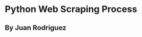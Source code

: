 # Python Web Scraping Process  
## By Juan Rodriguez
<!--
 Blah blah  
 blah blha   
 bloewadfs
 this is me trying to figure out formatting with the md file format. 
 this is actually super cool.-->

 